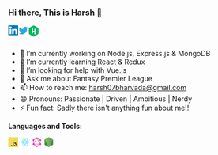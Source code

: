 ### Hi there, This is Harsh 👋

<a href="https://www.linkedin.com/in/harsh-bharvada/">
  <img align="left" alt="Harsh Bharvada | Linkedin" width="20px" src="https://raw.githubusercontent.com/harsh07bharvada/harsh07bharvada/master/assets/linkedin.svg" />
</a>
<a href="https://twitter.com/HBharvada">
  <img align="left" alt="Harsh Bharvada | Twitter" width="21px" src="https://raw.githubusercontent.com/harsh07bharvada/harsh07bharvada/master/assets/twitter.svg" />
</a>
<a href="https://www.hackerrank.com/harsh07">
  <img align="left" alt="Harsh Bharvada | Hackerrank" width="21px" src="https://raw.githubusercontent.com/harsh07bharvada/harsh07bharvada/master/assets/hackerrank.svg" />
</a>

<br />
<br />

- 🔭 I’m currently working on Node.js, Express.js & MongoDB
- 🌱 I’m currently learning React & Redux
- 🤔 I’m looking for help with Vue.js
- 💬 Ask me about Fantasy Premier League
- 📫 How to reach me: [harsh07bharvada@gmail.com](mailto:harsh07bharvada@gmail.com)
- 😄 Pronouns: Passionate | Driven | Ambitious | Nerdy
- ⚡ Fun fact: Sadly there isn't anything fun about me!!


**Languages and Tools:**  

<code><img height="20" src="https://raw.githubusercontent.com/github/explore/80688e429a7d4ef2fca1e82350fe8e3517d3494d/topics/javascript/javascript.png"></code>
<code><img height="20" src="https://raw.githubusercontent.com/github/explore/80688e429a7d4ef2fca1e82350fe8e3517d3494d/topics/react/react.png"></code>
<code><img height="20" src="https://raw.githubusercontent.com/github/explore/5c058a388828bb5fde0bcafd4bc867b5bb3f26f3/topics/graphql/graphql.png"></code>
<code><img height="20" src="https://raw.githubusercontent.com/github/explore/80688e429a7d4ef2fca1e82350fe8e3517d3494d/topics/nodejs/nodejs.png"></code>

